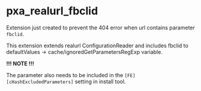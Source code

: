 # pxa_realurl_fbclid

Extension just created to prevent the 404 error when url contains parameter `fbclid`.

This extension extends realurl ConfigurationReader and includes fbclid to defaultValues -> cache/ignoredGetParametersRegExp variable.

**!!! NOTE !!!**

The parameter also needs to be included in the `[FE][cHashExcludedParameters]` setting in install tool.
